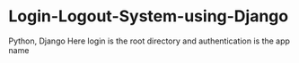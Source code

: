 # Login-Logout-System-using-Django
Python, Django
Here login is the root directory and authentication is the app name 
